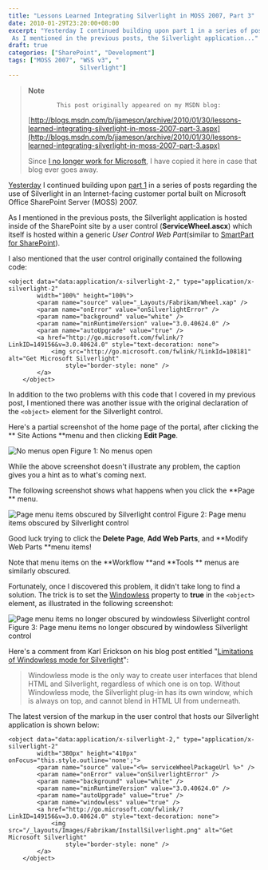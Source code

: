 ```yaml
---
title: "Lessons Learned Integrating Silverlight in MOSS 2007, Part 3"
date: 2010-01-29T23:20:00+08:00
excerpt: "Yesterday I continued building upon part 1 in a series of posts regarding the use of Silverlight in an Internet-facing customer portal built on Microsoft Office SharePoint Server (MOSS) 2007. 
 As I mentioned in the previous posts, the Silverlight application..."
draft: true
categories: ["SharePoint", "Development"]
tags: ["MOSS 2007", "WSS v3", "
                    Silverlight"]
---
```


> **Note**
> 
>             This post originally appeared on my MSDN blog:  
>   
> 
> 
> [http://blogs.msdn.com/b/jjameson/archive/2010/01/30/lessons-learned-integrating-silverlight-in-moss-2007-part-3.aspx](http://blogs.msdn.com/b/jjameson/archive/2010/01/30/lessons-learned-integrating-silverlight-in-moss-2007-part-3.aspx)
> 
> 
> Since [I no longer work for Microsoft](/blog/jjameson/archive/2011/09/02/last-day-with-microsoft.aspx), I have copied it here in case that blog                 ever goes away.


[Yesterday](/blog/jjameson/archive/2010/01/29/lessons-learned-integrating-silverlight-in-moss-2007-part-2.aspx) I continued building upon [part 1](/blog/jjameson/archive/2010/01/28/lessons-learned-integrating-silverlight-in-moss-2007-part-1.aspx) in a series of posts regarding the use of Silverlight in an Internet-facing         customer portal built on Microsoft Office SharePoint Server (MOSS) 2007.

As I mentioned in the previous posts, the Silverlight application is hosted inside         of the SharePoint site by a user control (**ServiceWheel.ascx**) which         itself is hosted within a generic *User Control Web Part*(similar to [SmartPart for SharePoint](http://www.codeplex.com/smartpart)).

I also mentioned that the user control originally contained the following code:



    <object data="data:application/x-silverlight-2," type="application/x-silverlight-2"
            width="100%" height="100%">
            <param name="source" value="_Layouts/Fabrikam/Wheel.xap" />
            <param name="onError" value="onSilverlightError" />
            <param name="background" value="white" />
            <param name="minRuntimeVersion" value="3.0.40624.0" />
            <param name="autoUpgrade" value="true" />
            <a href="http://go.microsoft.com/fwlink/?LinkID=149156&v=3.0.40624.0" style="text-decoration: none">
                <img src="http://go.microsoft.com/fwlink/?LinkId=108181" alt="Get Microsoft Silverlight"
                    style="border-style: none" />
            </a>
        </object>



In addition to the two problems with this code that I covered in my previous post,         I mentioned there was another issue with the original declaration of the `<object>` element for the Silverlight control.

Here's a partial screenshot of the home page of the portal, after clicking the **            Site Actions **menu and then clicking **Edit Page**.

![No menus open](https://www.technologytoolbox.com/blog/images/www_technologytoolbox_com/blog/jjameson/9/o_Silverlight%20-%20No%20menu%20open.png)
            Figure 1: No menus open


While the above screenshot doesn't illustrate any problem, the caption gives you         a hint as to what's coming next.

The following screenshot shows what happens when you click the **Page **         menu.

![Page menu items obscured by Silverlight control](https://www.technologytoolbox.com/blog/images/www_technologytoolbox_com/blog/jjameson/9/o_Silverlight%20-%20Obscured%20menu.png)
            Figure 2: Page menu items obscured by Silverlight control


Good luck trying to click the **Delete Page**, **Add Web Parts**,         and **Modify Web Parts **menu items!

Note that menu items on the **Workflow **and **Tools **         menus are similarly obscured.

Fortunately, once I discovered this problem, it didn't take long to find a solution.         The trick is to set the [Windowless](http://msdn.microsoft.com/en-us/library/cc838156%28VS.95%29.aspx) property to **true** in the `<object>`         element, as illustrated in the following screenshot:

![Page menu items no longer obscured by windowless Silverlight control](https://www.technologytoolbox.com/blog/images/www_technologytoolbox_com/blog/jjameson/9/r_Silverlight%20-%20Unobscured%20menu%20(windowless).png)
            Figure 3: Page menu items no longer obscured by windowless Silverlight control


Here's a comment from Karl Erickson on his blog post entitled "[Limitations
            of Windowless mode for Silverlight](http://blogs.msdn.com/silverlight_sdk/archive/2008/11/12/limitations-of-windowless-mode-for-silverlight.aspx)":


> Windowless mode is the only way to create user interfaces that blend HTML and Silverlight,
>         regardless of which one is on top. Without Windowless mode, the Silverlight plug-in
>         has its own window, which is always on top, and cannot blend in HTML UI from underneath.


The latest version of the markup in the user control that hosts our Silverlight         application is shown below:



    <object data="data:application/x-silverlight-2," type="application/x-silverlight-2"
            width="380px" height="410px" onFocus="this.style.outline='none';">
            <param name="source" value="<%= serviceWheelPackageUrl %>" />
            <param name="onError" value="onSilverlightError" />
            <param name="background" value="white" />
            <param name="minRuntimeVersion" value="3.0.40624.0" />
            <param name="autoUpgrade" value="true" />
            <param name="windowless" value="true" />
            <a href="http://go.microsoft.com/fwlink/?LinkID=149156&v=3.0.40624.0" style="text-decoration: none">
                <img src="/_layouts/Images/Fabrikam/InstallSilverlight.png" alt="Get Microsoft Silverlight"
                    style="border-style: none" />
            </a>
        </object>

